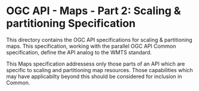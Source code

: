 # OGC API - Maps - Part 2: Scaling & partitioning Specification

This directory contains the OGC API specifications for scaling & partitioning maps. This specification, working with the parallel OGC API Common specification, define the API analog to the WMTS standard.

This Maps specification addressess only those parts of an API which are specific to scaling and partitioning map resources. Those capabilities which may have applicabilty beyond this should be considered for inclusion in Common.
